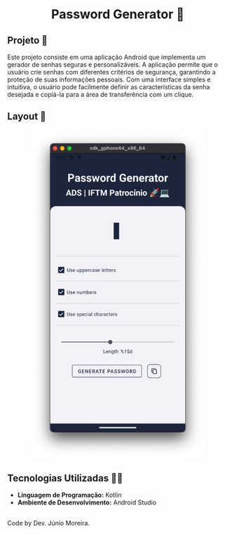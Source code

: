 <h1 align="center">Password Generator 🔐</h1>

## Projeto 🎯 

Este projeto consiste em uma aplicação Android que implementa um gerador de senhas seguras e personalizáveis. A aplicação permite que o usuário crie senhas com diferentes critérios de segurança, garantindo a proteção de suas informações pessoais. Com uma interface simples e intuitiva, o usuário pode facilmente definir as características da senha desejada e copiá-la para a área de transferência com um clique.

## Layout 🎨 

<div align="center">
  <img src="./images/passwd.png" alt="App Screenshot" width="400"/>
</div>

## Tecnologias Utilizadas 🧑‍💻

- **Linguagem de Programação:**  Kotlin
- **Ambiente de Desenvolvimento:** Android Studio

##

Code by Dev. Júnio Moreira.
